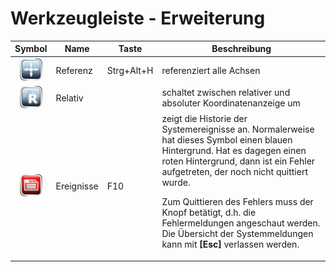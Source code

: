 # Werkzeugleiste - Erweiterung

| Symbol | Name | Taste | Beschreibung |
|:---:|---|---|---|
![homeAll](images/SK_HomeAll.png) | Referenz | Strg+Alt+H | referenziert alle Achsen
![abs](images/SK_PosRelative.png) | Relativ | |schaltet zwischen relativer und absoluter Koordinatenanzeige um
![stop](images/SK_Messages_active.png) | Ereignisse | F10 | zeigt die Historie der Systemereignisse an. Normalerweise hat dieses Symbol einen blauen Hintergrund. Hat es dagegen einen roten Hintergrund, dann ist ein Fehler aufgetreten, der noch nicht quittiert wurde.</p><p>Zum Quittieren des Fehlers muss der Knopf betätigt, d.h. die Fehlermeldungen angeschaut werden. Die Übersicht der Systemmeldungen kann mit **[Esc]** verlassen werden.
